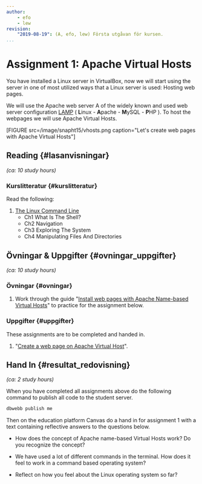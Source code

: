 ```yaml
---
author:
    - efo
    - lew
revision:
    "2019-08-19": (A, efo, lew) Första utgåvan för kursen.
...
```

Assignment 1: Apache Virtual Hosts
==================================

You have installed a Linux server in VirtualBox, now we will start using the server in one of most utilized ways that a Linux server is used: Hosting web pages.

We will use the Apache web server A of the widely known and used web server configuration [LAMP](https://en.wikipedia.org/wiki/LAMP_(software_bundle)) ( **L**inux - **A**pache - **M**ySQL - **P**HP ). To host the webpages we will use Apache Virtual Hosts.


<!--more-->

[FIGURE src=/image/snapht15/vhosts.png caption="Let's create web pages with Apache Virtual Hosts"]



Reading  {#lasanvisningar}
---------------------------------

*(ca: 10 study hours)*


### Kurslitteratur  {#kurslitteratur}

Read the following:

1. [The Linux Command Line](kunskap/boken-the-linux-command-line)
    * Ch1 What Is The Shell?
    * Ch2 Navigation
    * Ch3 Exploring The System
    * Ch4 Manipulating Files And Directories



Övningar & Uppgifter  {#ovningar_uppgifter}
-------------------------------------------

*(ca: 10 study hours)*

### Övningar {#ovningar}

1. Work through the guide "[Install web pages with Apache Name-based Virtual Hosts](kunskap/install-web-pages-with-apache-virtual-hosts)" to practice for the assignment below.



### Uppgifter {#uppgifter}

These assignments are to be completed and handed in.

1. "[Create a web page on Apache Virtual Host](uppgift/create-a-web-page-on-apache-virtual-host)".



Hand In {#resultat_redovisning}
-----------------------------------------------

*(ca: 2 study hours)*

When you have completed all assignments above do the following command to publish all code to the student server.

```bash
dbwebb publish me
```

Then on the education platform Canvas do a hand in for assignment 1 with a text containing reflective answers to the questions below.

* How does the concept of Apache name-based Virtual Hosts work? Do you recognize the concept?

* We have used a lot of different commands in the terminal. How does it feel to work in a command based operating system?

* Reflect on how you feel about the Linux operating system so far?
